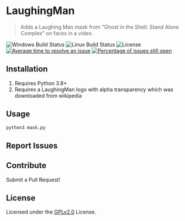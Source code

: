 # LaughingMan

> Adds a Laughing Man mask from "Ghost in the Shell: Stand Alone Complex" on faces in a video.

![Windows Build Status](https://github.com/Snowda/LaughingMan/workflows/Windows/badge.svg)
![Linux Build Status](https://github.com/Snowda/LaughingMan/workflows/Linux/badge.svg)
![License](https://img.shields.io/github/license/Snowda/LaughingMan)
[![Average time to resolve an issue](http://isitmaintained.com/badge/resolution/Snowda/LaughingMan.svg)](http://isitmaintained.com/project/Snowda/LaughingMan "Average time to resolve an issue")
[![Percentage of issues still open](http://isitmaintained.com/badge/open/Snowda/LaughingMan.svg)](http://isitmaintained.com/project/Snowda/LaughingMan "Percentage of issues still open")

## Installation

1. Requires Python 3.8+
1. Requires a LaughingMan logo with alpha transparency which was downloaded from wikipedia

## Usage

```bash
python3 mask.py
```

## Report Issues

## Contribute

Submit a Pull Request!

## License

Licensed under the [GPLv2.0](https://github.com/Snowda/LaughingMan/blob/master/LICENSE) License.